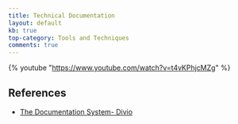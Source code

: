 ```yaml
---
title: Technical Documentation
layout: default
kb: true
top-category: Tools and Techniques
comments: true
---
```


{% youtube "https://www.youtube.com/watch?v=t4vKPhjcMZg" %}
<br />

## References

* [The Documentation System- Divio](https://documentation.divio.com/)

